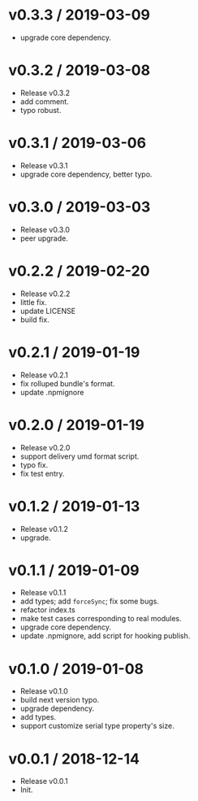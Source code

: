 
v0.3.3 / 2019-03-09
==================

  * upgrade core dependency.

v0.3.2 / 2019-03-08
===================

  * Release v0.3.2
  * add comment.
  * typo robust.

v0.3.1 / 2019-03-06
===================

  * Release v0.3.1
  * upgrade core dependency, better typo.

v0.3.0 / 2019-03-03
===================

  * Release v0.3.0
  * peer upgrade.

v0.2.2 / 2019-02-20
===================

  * Release v0.2.2
  * little fix.
  * update LICENSE
  * build fix.

v0.2.1 / 2019-01-19
===================

  * Release v0.2.1
  * fix rolluped bundle's format.
  * update .npmignore

v0.2.0 / 2019-01-19
===================

  * Release v0.2.0
  * support delivery umd format script.
  * typo fix.
  * fix test entry.

v0.1.2 / 2019-01-13
===================

  * Release v0.1.2
  * upgrade.

v0.1.1 / 2019-01-09
===================

  * Release v0.1.1
  * add types; add `forceSync`; fix some bugs.
  * refactor index.ts
  * make test cases corresponding to real modules.
  * upgrade core dependency.
  * update .npmignore, add script for hooking publish.

v0.1.0 / 2019-01-08
===================

  * Release v0.1.0
  * build next version typo.
  * upgrade dependency.
  * add types.
  * support customize serial type property's size.

v0.0.1 / 2018-12-14
===================

  * Release v0.0.1
  * Init.
